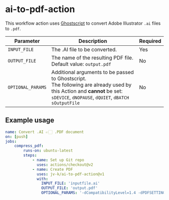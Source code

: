 # ai-to-pdf-action

This workflow action uses [Ghostscript](https://www.ghostscript.com/) to convert Adobe Illustrator `.ai` files to `.pdf`.

| Parameter | Description | Required |
|-|-|-|
|`INPUT_FILE`| The .AI file to be converted. | Yes |
|`OUTPUT_FILE`| The name of the resulting PDF file. <br/> Default value: `output.pdf` | No |
|`OPTIONAL_PARAMS`| Additional arguments to be passed to Ghostscript. <br/>The following are already used by this Action and **cannot** be set: `sDEVICE`, `dNOPAUSE`, `dQUIET`, `dBATCH` `sOutputFile` | No |

## Example usage

```yaml
name: Convert .AI 👉🏻 .PDF document
on: [push]
jobs:
    compress_pdf:
        runs-on: ubuntu-latest
        steps:
            - name: Set up Git repo
              uses: actions/checkout@v2 
            - name: Create PDF
              uses: jv-k/ai-to-pdf-action@v1  
              with:  
                INPUT_FILE: 'inputfile.ai'  
                OUTPUT_FILE: 'output.pdf'  
                OPTIONAL_PARAMS: '-dCompatibilityLevel=1.4 -dPDFSETTINGS=/printer'  
```

